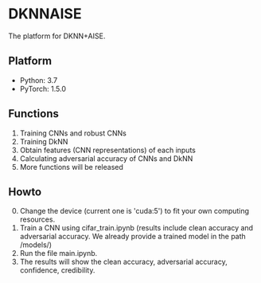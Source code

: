 # DKNNAISE
The platform for DKNN+AISE.
## Platform
* Python: 3.7
* PyTorch: 1.5.0
## Functions
1. Training CNNs and robust CNNs
2. Training DkNN
3. Obtain features (CNN representations) of each inputs
4. Calculating adversarial accuracy of CNNs and DkNN
5. More functions will be released
## Howto
0. Change the device (current one is 'cuda:5') to fit your own computing resources.
1. Train a CNN using cifar_train.ipynb (results include clean accuracy and adversarial accuracy. We already provide a trained model in the path /models/)
2. Run the file main.ipynb.
3. The results will show the clean accuracy, adversarial accuracy, confidence, credibility.
